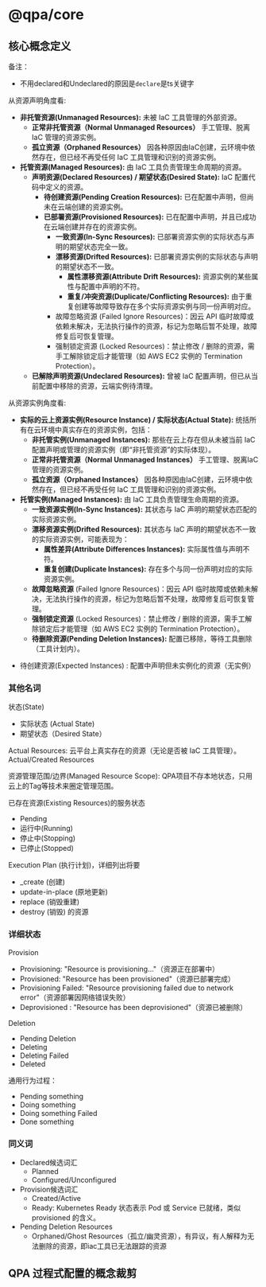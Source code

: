 # @qpa/core

## 核心概念定义

备注：

- 不用declared和Undeclared的原因是`declare`是ts关键字

从资源声明角度看:

- **非托管资源(Unmanaged Resources):** 未被 IaC 工具管理的外部资源。
	- **正常非托管资源（Normal Unmanaged Resources）** 手工管理、脱离IaC 管理的资源实例。
	- **孤立资源（Orphaned Resources）** 因各种原因由IaC创建，云环境中依然存在，但已经不再受任何 IaC 工具管理和识别的资源实例。
- **托管资源(Managed Resources):** 由 IaC 工具负责管理生命周期的资源。
	- **声明资源(Declared Resources) / 期望状态(Desired State):** IaC 配置代码中定义的资源。
		- **待创建资源(Pending Creation Resources):** 已在配置中声明，但尚未在云端创建的资源实例。
		- **已部署资源(Provisioned Resources):** 已在配置中声明，并且已成功在云端创建并存在的资源实例。
			- **一致资源(In-Sync Resources):** 已部署资源实例的实际状态与声明的期望状态完全一致。
			- **漂移资源(Drifted Resources):** 已部署资源实例的实际状态与声明的期望状态不一致。
				- **属性漂移资源(Attribute Drift Resources):** 资源实例的某些属性与配置中声明的不符。
				- **重复/冲突资源(Duplicate/Conflicting Resources):** 由于重复创建等故障导致存在多个实际资源实例与同一份声明对应。
			- 故障忽略资源 (Failed Ignore Resources)：因云 API 临时故障或依赖未解决，无法执行操作的资源，标记为忽略后暂不处理，故障修复后可恢复管理。
			- 强制锁定资源 (Locked Resources)：禁止修改 / 删除的资源，需手工解除锁定后才能管理（如 AWS EC2 实例的 Termination Protection）。
	- **已解除声明资源(Undeclared Resources):** 曾被 IaC 配置声明，但已从当前配置中移除的资源，云端实例待清理。

从资源实例角度看:

- **实际的云上资源实例(Resource Instance) / 实际状态(Actual State):** 统括所有在云环境中真实存在的资源实例，包括：
	- **非托管实例(Unmanaged Instances):** 那些在云上存在但从未被当前 IaC 配置声明或管理的资源实例（即“非托管资源”的实际体现）。
    - **正常非托管资源（Normal Unmanaged Instances）** 手工管理、脱离IaC 管理的资源实例。
    - **孤立资源（Orphaned Instances）** 因各种原因由IaC创建，云环境中依然存在，但已经不再受任何 IaC 工具管理和识别的资源实例。
- **托管实例(Managed Instances):** 由 IaC 工具负责管理生命周期的资源。
  - **一致资源实例(In-Sync Instances):** 其状态与 IaC 声明的期望状态匹配的实际资源实例。
  - **漂移资源实例(Drifted Resources):** 其状态与 IaC 声明的期望状态不一致的实际资源实例，可能表现为：
    - **属性差异(Attribute Differences Instances):** 实际属性值与声明不符。
    - **重复创建(Duplicate Instances):** 存在多个与同一份声明对应的实际资源实例。
  - **故障忽略资源** (Failed Ignore Resources)：因云 API 临时故障或依赖未解决，无法执行操作的资源，标记为忽略后暂不处理，故障修复后可恢复管理。
  - **强制锁定资源** (Locked Resources)：禁止修改 / 删除的资源，需手工解除锁定后才能管理（如 AWS EC2 实例的 Termination Protection）。
  - **待删除资源(Pending Deletion Instances):** 配置已移除，等待工具删除（工具计划内）。
+ 待创建资源(Expected Instances) : 配置中声明但未实例化的资源（无实例）


### 其他名词

状态(State)

- 实际状态 (Actual State)
- 期望状态（Desired State）

Actual Resources: 云平台上真实存在的资源（无论是否被 IaC 工具管理）。 Actual/Created Resources

资源管理范围/边界(Managed Resource Scope):  QPA项目不存本地状态，只用云上的Tag等技术来圈定管理范围。

已存在资源(Existing Resources)的服务状态

- Pending
- 运行中(Running)
- 停止中(Stopping)
- 已停止(Stopped)

Execution Plan (执行计划)，详细列出将要

- _create (创建)
- update-in-place (原地更新)
- replace (销毁重建)
- destroy (销毁) 的资源

### 详细状态

Provision

- Provisioning: "Resource is provisioning..."（资源正在部署中）
- Provisioned: "Resource has been provisioned"（资源已部署完成）
- Provisioning Failed: "Resource provisioning failed due to network error"（资源部署因网络错误失败）
- Deprovisioned : "Resource has been deprovisioned"（资源已被删除）

Deletion

* Pending Deletion
* Deleting
* Deleting Failed
* Deleted

通用行为过程：

* Pending something
* Doing something
* Doing something Failed
* Done something

### 同义词

- Declared候选词汇
	- Planned
	- Configured/Unconfigured
- Provision候选词汇
	- Created/Active
	- Ready: Kubernetes Ready 状态表示 Pod 或 Service 已就绪，类似 provisioned 的含义。
- Pending Deletion Resources
	- Orphaned/Ghost Resources（孤立/幽灵资源），有异议，有人解释为无法删除的资源，即iac工具已无法跟踪的资源

## QPA 过程式配置的概念裁剪


